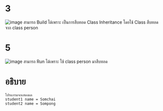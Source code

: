# 3 #
![image](https://github.com/ThanaloekKaisai/03376836-OOP-2566-Lab-08/assets/144195683/286e3b33-c1d2-487d-b61d-1da9c32a643a)
สามารถ Build ได้เพราะ เป็นการสืบทอด Class Inheritance โดยใช้ Class สืบทอดจาก class person
# 5 #
![image](https://github.com/ThanaloekKaisai/03376836-OOP-2566-Lab-08/assets/144195683/9e591047-a5b0-4e1b-8239-a2979dbde6b5)
สามารถ Run ได้เพราะ ใช้ class person มาสืบทอด
# อธิบาย #
```
โปรแกรมจะแสดงผล
student1 name = Somchai
student2 name = Sompong
